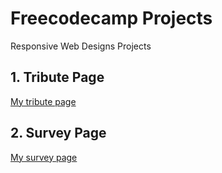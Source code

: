 # Freecodecamp Projects
Responsive Web Designs Projects

## 1. Tribute Page

[My tribute page](https://codepen.io/snaily16/full/NoeEKx)
## 2. Survey Page

[My survey page](https://codepen.io/snaily16/pen/eXmBmZ)
